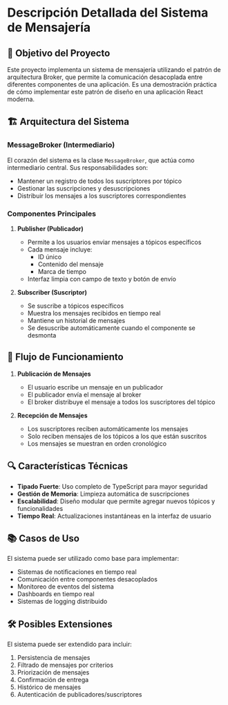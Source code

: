 # Descripción Detallada del Sistema de Mensajería

## 🎯 Objetivo del Proyecto

Este proyecto implementa un sistema de mensajería utilizando el patrón de arquitectura Broker, que permite la comunicación desacoplada entre diferentes componentes de una aplicación. Es una demostración práctica de cómo implementar este patrón de diseño en una aplicación React moderna.

## 🏗️ Arquitectura del Sistema

### MessageBroker (Intermediario)

El corazón del sistema es la clase `MessageBroker`, que actúa como intermediario central. Sus responsabilidades son:

- Mantener un registro de todos los suscriptores por tópico
- Gestionar las suscripciones y desuscripciones
- Distribuir los mensajes a los suscriptores correspondientes

### Componentes Principales

1. **Publisher (Publicador)**
   - Permite a los usuarios enviar mensajes a tópicos específicos
   - Cada mensaje incluye:
     - ID único
     - Contenido del mensaje
     - Marca de tiempo
   - Interfaz limpia con campo de texto y botón de envío

2. **Subscriber (Suscriptor)**
   - Se suscribe a tópicos específicos
   - Muestra los mensajes recibidos en tiempo real
   - Mantiene un historial de mensajes
   - Se desuscribe automáticamente cuando el componente se desmonta

## 💫 Flujo de Funcionamiento

1. **Publicación de Mensajes**
   - El usuario escribe un mensaje en un publicador
   - El publicador envía el mensaje al broker
   - El broker distribuye el mensaje a todos los suscriptores del tópico

2. **Recepción de Mensajes**
   - Los suscriptores reciben automáticamente los mensajes
   - Solo reciben mensajes de los tópicos a los que están suscritos
   - Los mensajes se muestran en orden cronológico

## 🔍 Características Técnicas

- **Tipado Fuerte**: Uso completo de TypeScript para mayor seguridad
- **Gestión de Memoria**: Limpieza automática de suscripciones
- **Escalabilidad**: Diseño modular que permite agregar nuevos tópicos y funcionalidades
- **Tiempo Real**: Actualizaciones instantáneas en la interfaz de usuario

## 📚 Casos de Uso

El sistema puede ser utilizado como base para implementar:

- Sistemas de notificaciones en tiempo real
- Comunicación entre componentes desacoplados
- Monitoreo de eventos del sistema
- Dashboards en tiempo real
- Sistemas de logging distribuido

## 🛠️ Posibles Extensiones

El sistema puede ser extendido para incluir:

1. Persistencia de mensajes
2. Filtrado de mensajes por criterios
3. Priorización de mensajes
4. Confirmación de entrega
5. Histórico de mensajes
6. Autenticación de publicadores/suscriptores